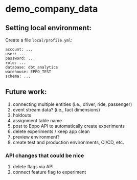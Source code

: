 # demo_company_data

## Setting local environment:
Create a file `local/profile.yml`:

```
account: ...
user: ...
password: ...
role: ...
database: dbt_analytics
warehouse: EPPO_TEST
schema: ...
```


## Future work:
1. connecting multiple entities (i.e., driver, ride, passenger)
2. event stream data? (i.e., fact dimensions)
3. holdouts
4. assignment table name
5. post to Eppo API to automatically create experiments
6. delete experiments / keep app clean
7. preview environment?
8. create test and production environments, CI/CD, etc.

### API changes that could be nice
1. delete flags via API
2. connect feature flag to experiment
